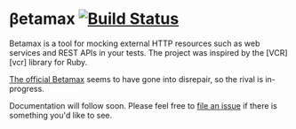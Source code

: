 # &beta;etamax [![Build Status](https://travis-ci.org/cowboygneox/betamax.svg?branch=master)](https://travis-ci.org/cowboygneox/betamax)

Betamax is a tool for mocking external HTTP resources such as web services and REST APIs in your tests. The project was inspired by the [VCR][vcr] library for Ruby.

[The official Betamax](https://github.com/robfletcher/betamax) seems to have gone into disrepair, so the rival is in-progress.

Documentation will follow soon. Please feel free to [file an issue](https://github.com/cowboygneox/betamax/issues) if there is something you'd like to see.
